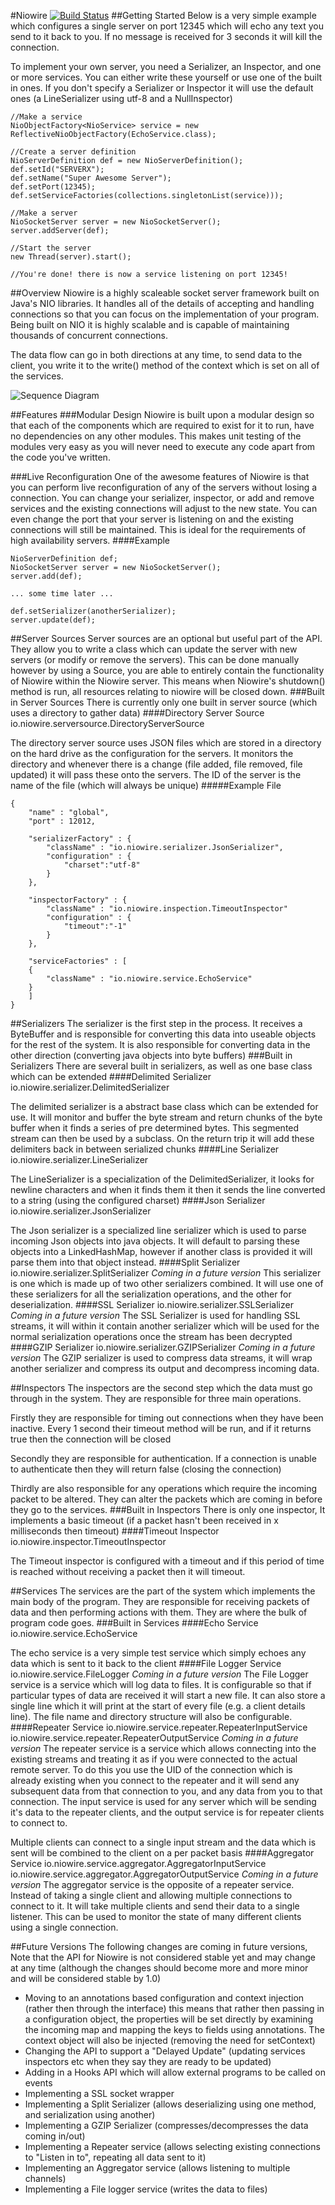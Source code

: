 #Niowire [![Build Status](http://jenkins.houliston.me/job/Niowire/badge/icon)](http://jenkins.houliston.me/job/Niowire/)
##Getting Started
Below is a very simple example which configures a single server on port 12345 which will echo any text you send to it back to you. If no message is received for 3 seconds it will kill the connection.

To implement your own server, you need a Serializer, an Inspector, and one or more services. You can either write these yourself or use one of the built in ones. If you don't specify a Serializer or Inspector it will use the default ones (a LineSerializer using utf-8 and a NullInspector)

```
//Make a service
NioObjectFactory<NioService> service = new ReflectiveNioObjectFactory(EchoService.class);

//Create a server definition
NioServerDefinition def = new NioServerDefinition();
def.setId("SERVERX");
def.setName("Super Awesome Server");
def.setPort(12345);
def.setServiceFactories(collections.singletonList(service)));

//Make a server
NioSocketServer server = new NioSocketServer();
server.addServer(def);

//Start the server
new Thread(server).start();

//You're done! there is now a service listening on port 12345!
```
##Overview
Niowire is a highly scaleable socket server framework built on Java's NIO libraries. It handles all of the details of accepting and handling connections so that you can focus on the implementation of your program. Being built on NIO it is highly scalable and is capable of maintaining thousands of concurrent connections.

The data flow can go in both directions at any time, to send data to the client, you write it to the write() method of the context which is set on all of the services.

![Sequence Diagram](http://www.websequencediagrams.com/cgi-bin/cdraw?lz=dGl0bGUgRmxvdyBvZiBEYXRhCmxvb3AKICAgIE5ldHdvcmstPlNlcmlhbGl6ZXI6IFNlbmQgUmF3ACYGICAgIAAUCi0-SW5zcGVjdG8AIQhQYXJzZWQAIgoAFwkAUAV2aWNlcwBMB0F1dGhlbnRpY2F0ACUMb3B0AIEHBSAgICBub3RlIHJpZ2h0IG9mIAA2CnMARAYgbQAWBXNlbmQgZGF0YSBiYWNrADQJAGcIAIE7E09iamVjAF0KAIFEDACBfAcAgWwLQnl0ZXMAghoFZW5kCmVuZAo&s=napkin)

##Features
###Modular Design
Niowire is built upon a modular design so that each of the components which are required to exist for it to run, have no dependencies on any other modules. This makes unit testing of the modules very easy as you will never need to execute any code apart from the code you've written.

###Live Reconfiguration
One of the awesome features of Niowire is that you can perform live reconfiguration of any of the servers without losing a connection. You can change your serializer, inspector, or add and remove services and the existing connections will adjust to the new state. You can even change the port that your server is listening on and the existing connections will still be maintained. This is ideal for the requirements of high availability servers.
####Example
```
NioServerDefinition def;
NioSocketServer server = new NioSocketServer();
server.add(def);

... some time later ... 

def.setSerializer(anotherSerializer);
server.update(def);

```
##Server Sources
Server sources are an optional but useful part of the API. They allow you to write a class which can update the server with new servers (or modify or remove the servers). This can be done manually however by using a Source, you are able to entirely contain the functionality of Niowire within the Niowire server. This means when Niowire's shutdown() method is run, all resources relating to niowire will be closed down.
###Built in Server Sources
There is currently only one built in server source (which uses a directory to gather data)
####Directory Server Source
    io.niowire.serversource.DirectoryServerSource
    
The directory server source uses JSON files which are stored in a directory on the hard drive as the configuration for the servers. It monitors the directory and whenever there is a change (file added, file removed, file updated) it will pass these onto the servers. The ID of the server is the name of the file (which will always be unique)
#####Example File
```
{
	"name" : "global",
	"port" : 12012,

	"serializerFactory" : {
		"className" : "io.niowire.serializer.JsonSerializer",
		"configuration" : {
			"charset":"utf-8"
		}
	},

	"inspectorFactory" : {
		"className" : "io.niowire.inspection.TimeoutInspector"
		"configuration" : {
			"timeout":"-1"
		}
	},

	"serviceFactories" : [
	{
		"className" : "io.niowire.service.EchoService"
	}
	]
}
```
##Serializers
The serializer is the first step in the process. It receives a ByteBuffer and is responsible for converting this data into useable objects for the rest of the system. It is also responsible for converting data in the other direction (converting java objects into byte buffers)
###Built in Serializers
There are several built in serializers, as well as one base class which can be extended
####Delimited Serializer
    io.niowire.serializer.DelimitedSerializer
    
The delimited serializer is a abstract base class which can be extended for use. It will monitor and buffer the byte stream and return chunks of the byte buffer when it finds a series of pre determined bytes. This segmented stream can then be used by a subclass. On the return trip it will add these delimiters back in between serialized chunks
####Line Serializer
    io.niowire.serializer.LineSerializer

The LineSerializer is a specialization of the DelimitedSerializer, it looks for newline characters and when it finds them it then it sends the line converted to a string (using the configured charset)
####Json Serializer
    io.niowire.serializer.JsonSerializer
    
The Json serializer is a specialized line serializer which is used to parse incoming Json objects into java objects. It will default to parsing these objects into a LinkedHashMap, however if another class is provided it will parse them into that object instead.
####Split Serializer
    io.niowire.serializer.SplitSerializer
*Coming in a future version*
This serializer is one which is made up of two other serializers combined. It will use one of these serializers for all the serialization operations, and the other for deserialization.
####SSL Serializer
    io.niowire.serializer.SSLSerializer
*Coming in a future version*
The SSL Serializer is used for handling SSL streams, it will within it contain another serializer which will be used for the normal serialization operations once the stream has been decrypted
####GZIP Serializer
    io.niowire.serializer.GZIPSerializer
*Coming in a future version*
The GZIP serializer is used to compress data streams, it will wrap another serializer and compress its output and decompress incoming data.

##Inspectors
The inspectors are the second step which the data must go through in the system. They are responsible for three main operations.

Firstly they are responsible for timing out connections when they have been inactive. Every 1 second their timeout method will be run, and if it returns true then the connection will be closed

Secondly they are responsible for authentication. If a connection is unable to authenticate then they will return false (closing the connection)

Thirdly are also responsible for any operations which require the incoming packet to be altered. They can alter the packets which are coming in before they go to the services.
###Built in Inspectors
There is only one inspector, It implements a basic timeout (if a packet hasn't been received in x milliseconds then timeout)
####Timeout Inspector
    io.niowire.inspector.TimeoutInspector

The Timeout inspector is configured with a timeout and if this period of time is reached without receiving a packet then it will timeout.

##Services
The services are the part of the system which implements the main body of the program. They are responsible for receiving packets of data and then performing actions with them. They are where the bulk of program code goes.
###Built in Services
####Echo Service
    io.niowire.service.EchoService

The echo service is a very simple test service which simply echoes any data which is sent to it back to the client
####File Logger Service
    io.niowire.service.FileLogger
*Coming in a future version*
The File Logger service is a service which will log data to files. It is configurable so that if particular types of data are received it will start a new file. It can also store a single line which it will print at the start of every file (e.g. a client details line). The file name and directory structure will also be configurable.
####Repeater Service
    io.niowire.service.repeater.RepeaterInputService
    io.niowire.service.repeater.RepeaterOutputService
*Coming in a future version*
The repeater service is a service which allows connecting into the existing streams and treating it as if you were connected to the actual remote server. To do this you use the UID of the connection which is already existing when you connect to the repeater and it will send any subsequent data from that connection to you, and any data from you to that connection. The input service is used for any server which will be sending it's data to the repeater clients, and the output service is for repeater clients to connect to.

Multiple clients can connect to a single input stream and the data which is sent will be combined to the client on a per packet basis
####Aggregator Service
    io.niowire.service.aggregator.AggregatorInputService
    io.niowire.service.aggregator.AggregatorOutputService
*Coming in a future version*
The aggregator service is the opposite of a repeater service. Instead of taking a single client and allowing multiple connections to connect to it. It will take multiple clients and send their data to a single listener. This can be used to monitor the state of many different clients using a single connection.

##Future Versions
The following changes are coming in future versions, Note that the API for Niowire is not considered stable yet and may change at any time (although the changes should become more and more minor and will be considered stable by 1.0)

- Moving to an annotations based configuration and context injection (rather then through the interface) this means that rather then passing in a configuration object, the properties will be set directly by examining the incoming map and mapping the keys to fields using annotations. The context object will also be injected (removing the need for setContext)
- Changing the API to support a "Delayed Update" (updating services inspectors etc when they say they are ready to be updated)
- Adding in a Hooks API which will allow external programs to be called on events
- Implementing a SSL socket wrapper
- Implementing a Split Serializer (allows deserializing using one method, and serialization using another)
- Implementing a GZIP Serializer (compresses/decompresses the data coming in/out)
- Implementing a Repeater service (allows selecting existing connections to "Listen in to", repeating all data sent to it)
- Implementing an Aggregator service (allows listening to multiple channels)
- Implementing a File logger service (writes the data to files)